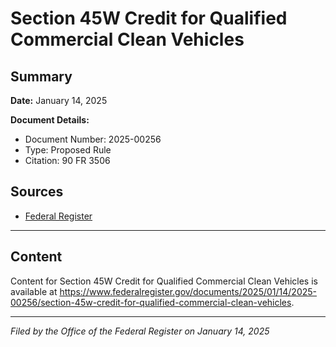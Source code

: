 # Section 45W Credit for Qualified Commercial Clean Vehicles

## Summary

**Date:** January 14, 2025

**Document Details:**
- Document Number: 2025-00256
- Type: Proposed Rule
- Citation: 90 FR 3506

## Sources
- [Federal Register](https://www.federalregister.gov/documents/2025/01/14/2025-00256/section-45w-credit-for-qualified-commercial-clean-vehicles)

---

## Content

Content for Section 45W Credit for Qualified Commercial Clean Vehicles is available at https://www.federalregister.gov/documents/2025/01/14/2025-00256/section-45w-credit-for-qualified-commercial-clean-vehicles.

---

*Filed by the Office of the Federal Register on January 14, 2025*
